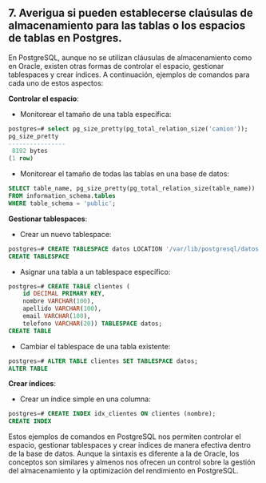 ## 7. Averigua si pueden establecerse claúsulas de almacenamiento para las tablas o los espacios de tablas en Postgres.


En PostgreSQL, aunque no se utilizan cláusulas de almacenamiento como en Oracle, existen otras formas de controlar el espacio, gestionar tablespaces y crear índices. A continuación, ejemplos de comandos para cada uno de estos aspectos:

**Controlar el espacio**:
- Monitorear el tamaño de una tabla específica:
```sql
postgres=# select pg_size_pretty(pg_total_relation_size('camion'));
pg_size_pretty 
----------------
 8192 bytes
(1 row)
```
- Monitorear el tamaño de todas las tablas en una base de datos:
```sql
SELECT table_name, pg_size_pretty(pg_total_relation_size(table_name))
FROM information_schema.tables
WHERE table_schema = 'public';
```

**Gestionar tablespaces**:
- Crear un nuevo tablespace:
```sql
postgres=# CREATE TABLESPACE datos LOCATION '/var/lib/postgresql/datos';
CREATE TABLESPACE
```
- Asignar una tabla a un tablespace específico:
```sql
postgres=# CREATE TABLE clientes (
    id DECIMAL PRIMARY KEY,
    nombre VARCHAR(100),
    apellido VARCHAR(100),
    email VARCHAR(100),
    telefono VARCHAR(20)) TABLESPACE datos;
CREATE TABLE
```
- Cambiar el tablespace de una tabla existente:
```sql
postgres=# ALTER TABLE clientes SET TABLESPACE datos;
ALTER TABLE
```

**Crear índices**:
- Crear un índice simple en una columna:
```sql
postgres=# CREATE INDEX idx_clientes ON clientes (nombre);
CREATE INDEX
```

Estos ejemplos de comandos en PostgreSQL nos permiten controlar el espacio, gestionar tablespaces y crear índices de manera efectiva dentro de la base de datos. Aunque la sintaxis es diferente a la de Oracle, los conceptos son similares y almenos nos ofrecen un control sobre la gestión del almacenamiento y la optimización del rendimiento en PostgreSQL.